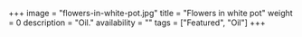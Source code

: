 +++
image = "flowers-in-white-pot.jpg"
title = "Flowers in white pot"
weight = 0
description = "Oil."
availability = ""
tags = ["Featured", "Oil"]
+++

